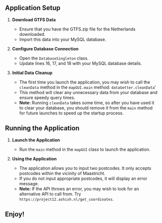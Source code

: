 ## Application Setup

1. **Download GTFS Data**
    - Ensure that you have the GTFS.zip file for the Netherlands downloaded.
    - Import this data into your MySQL database.

2. **Configure Database Connection**
    - Open the `DatabaseSingleton` class.
    - Update lines 16, 17, and 18 with your MySQL database details.

3. **Initial Data Cleanup**
    - The first time you launch the application, you may wish to call the `cleanData` method in the `mapGUI.main` method: `dataGetter.cleanData`'
    - This method will clear any unnecessary data from your database and ensure speedy query times.
    - **Note:** Running `cleanData` takes some time, so after you have used it to clear your database, you should remove it from the `main` method for future launches to speed up the startup process.

## Running the Application

1. **Launch the Application**
    - Run the `main` method in the `mapGUI` class to launch the application.

2. **Using the Application**
    - The application allows you to input two postcodes. It only accepts postcodes within the vicinity of Maastricht.
    - If you do not input appropriate postcodes, it will display an error message.
    - **Note:** If the API throws an error, you may wish to look for an alternative API to call from. Try `https://project12.ashish.nl/get_coordinates`.

## Enjoy!
